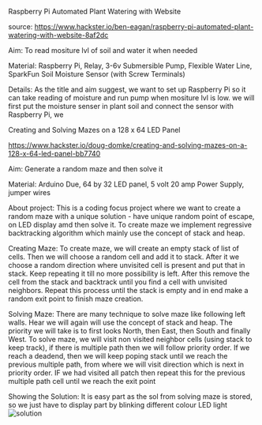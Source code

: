 Raspberry Pi Automated Plant Watering with Website

source: https://www.hackster.io/ben-eagan/raspberry-pi-automated-plant-watering-with-website-8af2dc

Aim: To read mositure lvl of soil and water it when needed

Material:
Raspberry Pi, Relay, 3-6v Submersible Pump, Flexible Water Line, SparkFun Soil Moisture Sensor (with Screw Terminals)

Details: 
As the title and aim suggest, we want to set up Raspberry Pi so it can take reading of moisture and run pump when mositure lvl is low. we will first put the moisture senser in plant soil and connect the sensor with Raspberry Pi, we 








Creating and Solving Mazes on a 128 x 64 LED Panel

https://www.hackster.io/doug-domke/creating-and-solving-mazes-on-a-128-x-64-led-panel-bb7740

Aim: Generate a random maze and then solve it

Material: Arduino Due, 64 by 32 LED panel, 5 volt 20 amp Power Supply, jumper wires

About project:
This is a coding focus project where we want to create a random maze with a unique solution - have unique random point of escape, on LED display amd then solve it. To create maze we implement regressive backtracking algorithm which mainly use the concept of stack and heap. 

Creating Maze: 
To create maze, we will create an empty stack of list of cells. Then we will choose a random cell and add it to stack. After it we choose a random direction where unvisited cell is present and put that in stack. Keep repeating it till no more possibility is left. After this remove the cell from the stack and backtrack until you find a cell with unvisited neighbors. Repeat this process until the stack is empty and in end make a random exit point to finish maze creation.

Solving Maze:
There are many technique to solve maze like following left walls. Hear we will again will use the concept of stack and heap. The priority we will take is to first looks North, then East, then South and finally West. To solve maze, we will visit non visited neighbor cells (using stack to keep track), if there is multiple path then we will follow priority order. If we reach a deadend, then we will keep poping stack until we reach the previous multiple path, from where we will visit direction which is next in priority order. IF we had visited all patch then repeat this for the previous multiple path cell until we reach the exit point

Showing the Solution:
It is easy part as the sol from solving maze is stored, so we just have to display part by blinking different colour LED light 
![solution](https://user-images.githubusercontent.com/85681011/121859375-4163d100-cd15-11eb-91f3-c1eb3de73d3d.gif)


